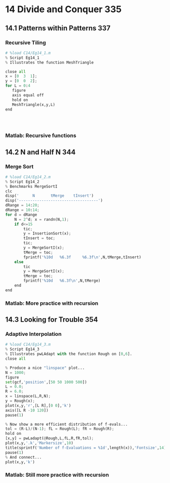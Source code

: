 
# 14 Divide and Conquer 335
## 14.1 Patterns within Patterns 337
### Recursive Tiling


```python
# %load C14/Eg14_1.m
% Script Eg14_1
% Illustrates the function MeshTriangle

close all
x = [0  3  1];
y = [0  0  2];
for L = 0:4
   figure
   axis equal off
   hold on
   MeshTriangle(x,y,L)
end





```

### Matlab: Recursive functions
## 14.2 N and Half N 344
### Merge Sort


```python
# %load C14/Eg14_2.m
% Script Eg14_2
% Benchmarks MergeSortI
clc
disp('      N       tMerge    tInsert')
disp('-----------------------------------')
dRange = 14:20;
dRange = 10:14;
for d = dRange
    N = 2^d; x = randn(N,1);
    if d<=15
        tic;
        y = InsertionSort(x);
        tInsert = toc;
        tic;
        y = MergeSortI(x);
        tMerge = toc;
        fprintf('%10d   %6.3f     %6.3f\n',N,tMerge,tInsert)
    else
        tic
        y = MergeSortI(x);
        tMerge = toc;
        fprintf('%10d   %6.3f\n',N,tMerge)
    end
end
```

### Matlab: More practice with recursion
## 14.3 Looking for Trouble 354
### Adaptive Interpolation


```python
# %load C14/Eg14_3.m
% Script Eg14_3
% Illustrates pwLAdapt with the function Rough on [0,6].
close all

% Produce a nice "linspace" plot...
N = 1000;
figure
set(gcf,'position',[50 50 1000 500])
L = 0.0;
R = 6.0;
x = linspace(L,R,N);
y = Rough(x);
plot(x,y,'r',[L R],[0 0],'k')
axis([L R -10 120])
pause(1)

% Now show a more efficient distribution of f-evals...
tol = (R-L)/(N-1); fL = Rough(L); fR = Rough(R);
hold on
[x,y] = pwLadapt(@Rough,L,fL,R,fR,tol);
plot(x,y,'.k','Markersize',10)
title(sprintf('Number of f-Evaluations = %1d',length(x)),'Fontsize',14)
pause(1)
% And connect...
plot(x,y,'k')
```

### Matlab: Still more practice with recursion


```python

```
